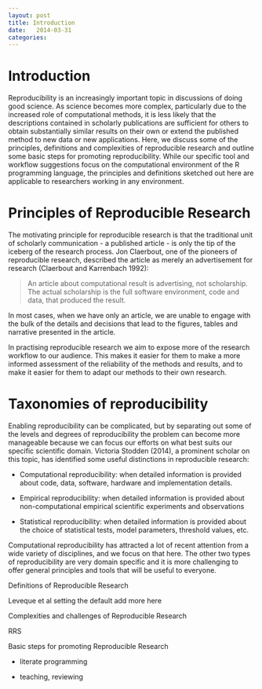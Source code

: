 ```yaml
---
layout: post
title: Introduction 
date:   2014-03-31 
categories: 
---
```


# Introduction 

Reproducibility is an increasingly important topic in discussions of doing good science. As science becomes more complex, particularly due to the increased role of computational methods, it is less likely that the descriptions contained in scholarly publications are sufficient for others to obtain substantially similar results on their own or extend the published method to new data or new applications. Here, we discuss some of the principles, definitions and complexities of reproducible research and outline some basic steps for promoting reproducibility. While our specific tool and workflow suggestions focus on the computational environment of the R programming language, the principles and definitions sketched out here are applicable to researchers working in any environment. 

# Principles of Reproducible Research

The motivating principle for reproducible research is that the traditional unit of scholarly communication - a published article - is only the tip of the iceberg of the research process. Jon Claerbout, one of the pioneers of reproducible research, described the article as merely an advertisement for research (Claerbout and Karrenbach 1992): 

> An article about computational result is advertising, not scholarship. The actual scholarship is the full software environment, code and data, that produced the result. 

In most cases, when we have only an article, we are unable to engage with the bulk of the details and decisions that lead to the figures, tables and narrative presented in the article. 

In practising reproducible research we aim to expose more of the research workflow to our audience. This makes it easier for them to make a more informed assessment of the reliability of the methods and results, and to make it easier for them to adapt our methods to their own research. 

# Taxonomies of reproducibility

Enabling reproducibility can be complicated, but by separating out some of the levels and degrees of reproducibility the problem can become more manageable because we can focus our efforts on what best suits our specific scientific domain. Victoria Stodden (2014), a prominent scholar on this topic, has identified some useful distinctions in reproducible research:

- Computational reproducibility: when detailed information is provided about code, data, software, hardware and implementation details.

- Empirical reproducibility: when detailed information is provided about non-computational empirical scientific experiments and observations

- Statistical reproducibility: when detailed information is provided about the choice of statistical tests, model parameters, threshold values, etc. 

Computational reproducibility has attracted a lot of recent attention from a wide variety of disciplines, and we focus on that here. The other two types of reproducibility are very domain specific and it is more challenging to offer general principles and tools that will be useful to everyone.  

Definitions of Reproducible Research

Leveque et al setting the default add more here

Complexities and challenges of Reproducible Research

RRS

Basic steps for promoting Reproducible Research 

- literate programming

- teaching, reviewing